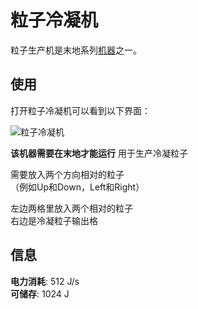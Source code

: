# 粒子冷凝机

粒子生产机是末地系列[机器](./Machines)之一。  

## 使用

打开粒子冷凝机可以看到以下界面：  

![粒子冷凝机](https://gzassets.cn/minecraft/plugin/slimefun/wiki/addons/images/transc-endence/qar.png ':size=25%')  

**该机器需要在末地才能运行**
用于生产冷凝粒子  

需要放入两个方向相对的粒子  
（例如Up和Down，Left和Right） 

左边两格里放入两个相对的粒子  
右边是冷凝粒子输出格  

## 信息
 
**电力消耗**: 512 J/s  
**可储存**: 1024 J
